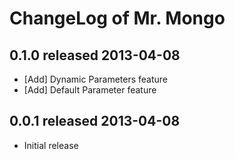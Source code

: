 ChangeLog of Mr. Mongo
======================

0.1.0 released 2013-04-08
-------------------------

- [Add] Dynamic Parameters feature
- [Add] Default Parameter feature

0.0.1 released 2013-04-08
-------------------------

- Initial release
